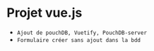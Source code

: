 # Projet vue.js

- `Ajout de pouchDB, Vuetify, PouchDB-server`
- `Formulaire créer sans ajout dans la bdd `
